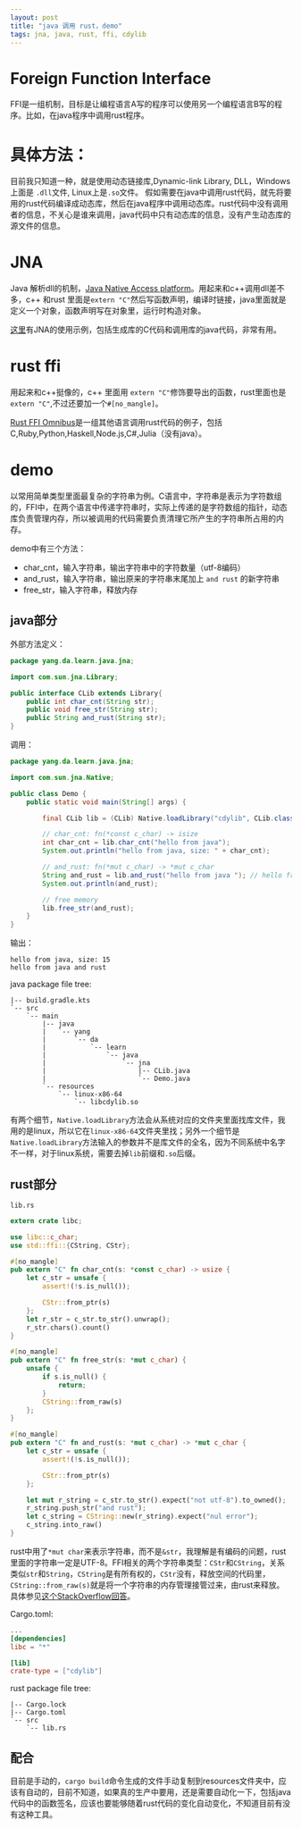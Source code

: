 ```yaml
---
layout: post
title: "java 调用 rust，demo"
tags: jna, java, rust, ffi, cdylib
---
```


# Foreign Function Interface
FFI是一组机制，目标是让编程语言A写的程序可以使用另一个编程语言B写的程序。比如，在java程序中调用rust程序。

# 具体方法：
目前我只知道一种，就是使用动态链接库,Dynamic-link Library, DLL，Windows上面是 `.dll`文件, Linux上是`.so`文件。
假如需要在java中调用rust代码，就先将要用的rust代码编译成动态库，然后在java程序中调用动态库。rust代码中没有调用者的信息，不关心是谁来调用，java代码中只有动态库的信息，没有产生动态库的源文件的信息。

# JNA
Java 解析dll的机制，[Java Native Access platform](https://github.com/java-native-access/jna)。用起来和c++调用dll差不多，c++ 和rust 里面是`extern "C"`然后写函数声明，编译时链接，java里面就是定义一个对象，函数声明写在对象里，运行时构造对象。

[这里](https://www.eshayne.com/jnaex/index.html)有JNA的使用示例，包括生成库的C代码和调用库的java代码，非常有用。

# rust ffi
用起来和c++挺像的，c++ 里面用 `extern "C"`修饰要导出的函数，rust里面也是 `extern "C"`,不过还要加一个`#[no_mangle]`。

[Rust FFI Omnibus](http://jakegoulding.com/rust-ffi-omnibus/)是一组其他语言调用rust代码的例子，包括C,Ruby,Python,Haskell,Node.js,C#,Julia（没有java）。

# demo
以常用简单类型里面最复杂的字符串为例。C语言中，字符串是表示为字符数组的，FFI中，在两个语言中传递字符串时，实际上传递的是字符数组的指针，动态库负责管理内存，所以被调用的代码需要负责清理它所产生的字符串所占用的内存。

demo中有三个方法：
 - char_cnt，输入字符串，输出字符串中的字符数量（utf-8编码）
 - and_rust，输入字符串，输出原来的字符串末尾加上 `and rust` 的新字符串
 - free_str，输入字符串，释放内存

## java部分
外部方法定义：

```java
package yang.da.learn.java.jna;

import com.sun.jna.Library;

public interface CLib extends Library{
    public int char_cnt(String str);
    public void free_str(String str);
    public String and_rust(String str);
}
```
调用：
```java
package yang.da.learn.java.jna;

import com.sun.jna.Native;

public class Demo {
    public static void main(String[] args) {

        final CLib lib = (CLib) Native.loadLibrary("cdylib", CLib.class);

        // char_cnt: fn(*const c_char) -> isize
        int char_cnt = lib.char_cnt("hello from java");
        System.out.println("hello from java, size: " + char_cnt);

        // and_rust: fn(*mut c_char) -> *mut c_char
        String and_rust = lib.and_rust("hello from java "); // hello from java and rust
        System.out.println(and_rust);

        // free memory
        lib.free_str(and_rust);
    }
}
```
输出：
```
hello from java, size: 15
hello from java and rust
```

java package file tree:
```
|-- build.gradle.kts
`-- src
    `-- main
        |-- java
        |   `-- yang
        |       `-- da
        |           `-- learn
        |               `-- java
        |                   `-- jna
        |                       |-- CLib.java
        |                       `-- Demo.java
        `-- resources
            `-- linux-x86-64
                `-- libcdylib.so

```
有两个细节，`Native.loadLibrary`方法会从系统对应的文件夹里面找库文件，我用的是linux，所以它在`linux-x86-64`文件夹里找；另外一个细节是`Native.loadLibrary`方法输入的参数并不是库文件的全名，因为不同系统中名字不一样，对于linux系统，需要去掉`lib`前缀和`.so`后缀。

## rust部分
`lib.rs`
```rust
extern crate libc;

use libc::c_char;
use std::ffi::{CString, CStr};

#[no_mangle]
pub extern "C" fn char_cnt(s: *const c_char) -> usize {
    let c_str = unsafe {
        assert!(!s.is_null());

        CStr::from_ptr(s)
    };
    let r_str = c_str.to_str().unwrap();
    r_str.chars().count()
}

#[no_mangle]
pub extern "C" fn free_str(s: *mut c_char) {
    unsafe {
        if s.is_null() {
            return;
        }
        CString::from_raw(s)
    };
}

#[no_mangle]
pub extern "C" fn and_rust(s: *mut c_char) -> *mut c_char {
    let c_str = unsafe {
        assert!(!s.is_null());

        CStr::from_ptr(s)
    };

    let mut r_string = c_str.to_str().expect("not utf-8").to_owned();
    r_string.push_str("and rust");
    let c_string = CString::new(r_string).expect("nul error");
    c_string.into_raw()
}
```
rust中用了`*mut char`来表示字符串，而不是`&str`，我理解是有编码的问题，rust里面的字符串一定是UTF-8。FFI相关的两个字符串类型：`CStr`和`CString`，关系类似`str`和`String`，`CString`是有所有权的，`CStr`没有，释放空间的代码里，`CString::from_raw(s)`就是将一个字符串的内存管理接管过来，由rust来释放。具体参见[这个StackOverflow回答](https://stackoverflow.com/a/24148033)。

Cargo.toml:
```toml
...
[dependencies]
libc = "*"

[lib]
crate-type = ["cdylib"]
```
rust package file tree:
```
|-- Cargo.lock
|-- Cargo.toml
`-- src
    `-- lib.rs
```
## 配合
目前是手动的，`cargo build`命令生成的文件手动复制到resources文件夹中，应该有自动的，目前不知道，如果真的生产中要用，还是需要自动化一下，包括java代码中的函数签名，应该也要能够随着rust代码的变化自动变化，不知道目前有没有这种工具。